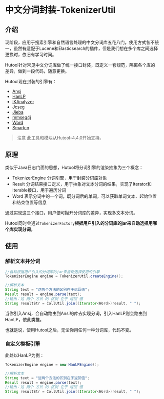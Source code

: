 中文分词封装-TokenizerUtil
===

## 介绍

现阶段，应用于搜索引擎和自然语言处理的中文分词库五花八门，使用方式各不统一，虽然有适配于Lucene和Elasticsearch的插件，但是我们想在多个库之间选择更换时，依旧有学习时间。

Hutool针对常见中文分词库做了统一接口封装，既定义一套规范，隔离各个库的差异，做到一段代码，随意更换。

Hutool现在封装的引擎有：

- [Ansj](https://github.com/NLPchina/ansj_seg)
- [HanLP](https://github.com/hankcs/HanLP)
- [IKAnalyzer](https://github.com/yozhao/IKAnalyzer)
- [Jcseg](https://gitee.com/lionsoul/jcseg)
- [Jieba](https://github.com/huaban/jieba-analysis)
- [mmseg4j](https://github.com/chenlb/mmseg4j-core)
- [Word](https://github.com/ysc/word)
- [Smartcn](https://github.com/chenlb/mmseg4j-core)

> 注意
> 此工具和模块从Hutool-4.4.0开始支持。

## 原理

类似于Java日志门面的思想，Hutool将分词引擎的渲染抽象为三个概念：

- TokenizerEngine 分词引擎，用于封装分词库对象
- Result 分词结果接口定义，用于抽象对文本分词的结果，实现了Iterator和Iterable接口，用于遍历分词
- Word 表示分词中的一个词，既分词后的单词，可以获取单词文本、起始位置和结束位置等信息

通过实现这三个接口，用户便可抛开分词库的差异，实现多文本分词。

Hutool同时会通过`TokenizerFactory`**根据用户引入的分词库的jar来自动选择用哪个库实现分词**。

## 使用

### 解析文本并分词

```java
//自动根据用户引入的分词库的jar来自动选择使用的引擎
TokenizerEngine engine = TokenizerUtil.createEngine();

//解析文本
String text = "这两个方法的区别在于返回值";
Result result = engine.parse(text);
//输出：这 两个 方法 的 区别 在于 返回 值
String resultStr = CollUtil.join((Iterator<Word>)result, " ");
```

当你引入Ansj，会自动路由到Ansi的库去实现分词，引入HanLP则会路由到HanLP，依此类推。

也就是说，使用Hutool之后，无论你用任何一种分词库，代码不变。

### 自定义模板引擎

此处以HanLP为例：

```java
TokenizerEngine engine = new HanLPEngine();

//解析文本
String text = "这两个方法的区别在于返回值";
Result result = engine.parse(text);
//输出：这 两个 方法 的 区别 在于 返回 值
String resultStr = CollUtil.join((Iterator<Word>)result, " ");
```